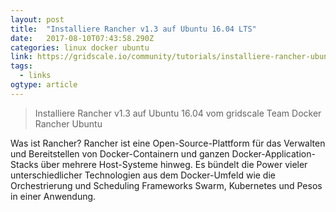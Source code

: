 ```yaml
---
layout: post 
title:  "Installiere Rancher v1.3 auf Ubuntu 16.04 LTS" 
date:   2017-08-10T07:43:58.290Z 
categories: linux docker ubuntu
link: https://gridscale.io/community/tutorials/installiere-rancher-ubuntu-16-04-lts/ 
tags:
  - links
ogtype: article 
---
```


> Installiere Rancher v1.3 auf Ubuntu 16.04
vom gridscale Team Docker Rancher Ubuntu

Was ist Rancher?
Rancher ist eine Open-Source-Plattform für das Verwalten und Bereitstellen von Docker-Containern und ganzen Docker-Application-Stacks über mehrere Host-Systeme hinweg. Es bündelt die Power vieler unterschiedlicher Technologien aus dem Docker-Umfeld wie die Orchestrierung und Scheduling Frameworks Swarm, Kubernetes und Pesos in einer Anwendung.